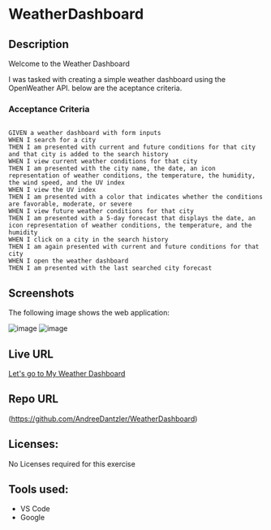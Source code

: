 # WeatherDashboard
## Description

Welcome to the Weather Dashboard

I was tasked with creating a simple weather dashboard using the OpenWeather API.
below are the aceptance criteria.

### Acceptance Criteria

```

GIVEN a weather dashboard with form inputs
WHEN I search for a city
THEN I am presented with current and future conditions for that city and that city is added to the search history
WHEN I view current weather conditions for that city
THEN I am presented with the city name, the date, an icon representation of weather conditions, the temperature, the humidity, the wind speed, and the UV index
WHEN I view the UV index
THEN I am presented with a color that indicates whether the conditions are favorable, moderate, or severe
WHEN I view future weather conditions for that city
THEN I am presented with a 5-day forecast that displays the date, an icon representation of weather conditions, the temperature, and the humidity
WHEN I click on a city in the search history
THEN I am again presented with current and future conditions for that city
WHEN I open the weather dashboard
THEN I am presented with the last searched city forecast
```

## Screenshots

The following image shows the web application:

![image](https://user-images.githubusercontent.com/69064703/101236157-cd2cde80-369c-11eb-85ff-46ec78d2e03b.png)
![image](https://user-images.githubusercontent.com/69064703/101236164-dc139100-369c-11eb-9e9c-9f6f730e70da.png)


## Live URL

[Let's go to My Weather Dashboard](https://andreedantzler.github.io/WeatherDashboard/)

## Repo URL

(https://github.com/AndreeDantzler/WeatherDashboard)

## Licenses: 

No Licenses required for this exercise

## Tools used:
- VS Code
- Google


